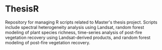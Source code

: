 # ThesisR
Repository for managing R scripts related to Master's thesis project. Scripts include spectral heterogeneity analysis using Landsat, random forest modeling of plant species richness, time-series analysis of post-fire vegetation recovery using Landsat-derived products, and random forest modeling of post-fire vegetation recovery.
